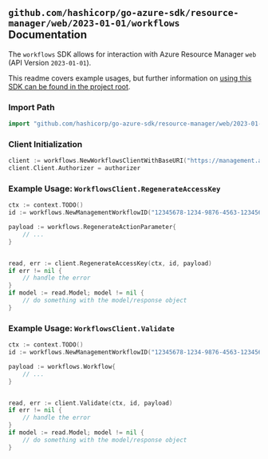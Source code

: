 
## `github.com/hashicorp/go-azure-sdk/resource-manager/web/2023-01-01/workflows` Documentation

The `workflows` SDK allows for interaction with Azure Resource Manager `web` (API Version `2023-01-01`).

This readme covers example usages, but further information on [using this SDK can be found in the project root](https://github.com/hashicorp/go-azure-sdk/tree/main/docs).

### Import Path

```go
import "github.com/hashicorp/go-azure-sdk/resource-manager/web/2023-01-01/workflows"
```


### Client Initialization

```go
client := workflows.NewWorkflowsClientWithBaseURI("https://management.azure.com")
client.Client.Authorizer = authorizer
```


### Example Usage: `WorkflowsClient.RegenerateAccessKey`

```go
ctx := context.TODO()
id := workflows.NewManagementWorkflowID("12345678-1234-9876-4563-123456789012", "example-resource-group", "name", "workflowName")

payload := workflows.RegenerateActionParameter{
	// ...
}


read, err := client.RegenerateAccessKey(ctx, id, payload)
if err != nil {
	// handle the error
}
if model := read.Model; model != nil {
	// do something with the model/response object
}
```


### Example Usage: `WorkflowsClient.Validate`

```go
ctx := context.TODO()
id := workflows.NewManagementWorkflowID("12345678-1234-9876-4563-123456789012", "example-resource-group", "name", "workflowName")

payload := workflows.Workflow{
	// ...
}


read, err := client.Validate(ctx, id, payload)
if err != nil {
	// handle the error
}
if model := read.Model; model != nil {
	// do something with the model/response object
}
```
